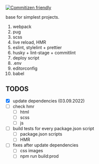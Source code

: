 [![Commitizen friendly](https://img.shields.io/badge/commitizen-friendly-brightgreen.svg)](http://commitizen.github.io/cz-cli/)

base for simplest projects.

1. webpack
2. pug
3. scss
4. live reload, HMR
5. eslint, stylelint + prettier
6. husky + lint-stage + commitlint
7. deploy script
8. .env
9. editorconfig
10. babel

## TODOS
- [x] update dependencies (03.09.2022)
- [ ] check hmr
  - [ ] html
  - [ ] scss
  - [ ] js
- [ ] build tests for every package.json script
  - [ ] package.json scripts
  - [ ] HMR
- [ ] fixes after update dependencies
  - [ ] css images
  - [ ] npm run build:prod
